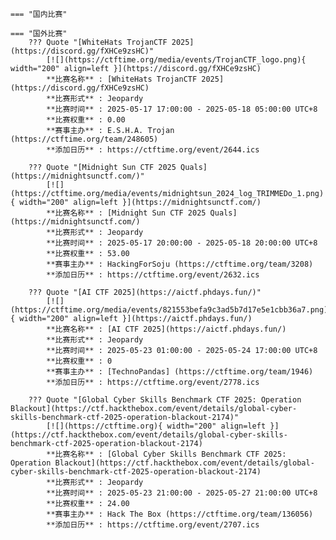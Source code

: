     === "国内比赛"
    
    === "国外比赛"
        ??? Quote "[WhiteHats TrojanCTF 2025](https://discord.gg/fXHCe9zsHC)"  
            [![](https://ctftime.org/media/events/TrojanCTF_logo.png){ width="200" align=left }](https://discord.gg/fXHCe9zsHC)  
            **比赛名称** : [WhiteHats TrojanCTF 2025](https://discord.gg/fXHCe9zsHC)  
            **比赛形式** : Jeopardy  
            **比赛时间** : 2025-05-17 17:00:00 - 2025-05-18 05:00:00 UTC+8  
            **比赛权重** : 0.00  
            **赛事主办** : E.S.H.A. Trojan (https://ctftime.org/team/248605)  
            **添加日历** : https://ctftime.org/event/2644.ics  
            
        ??? Quote "[Midnight Sun CTF 2025 Quals](https://midnightsunctf.com/)"  
            [![](https://ctftime.org/media/events/midnightsun_2024_log_TRIMMEDo_1.png){ width="200" align=left }](https://midnightsunctf.com/)  
            **比赛名称** : [Midnight Sun CTF 2025 Quals](https://midnightsunctf.com/)  
            **比赛形式** : Jeopardy  
            **比赛时间** : 2025-05-17 20:00:00 - 2025-05-18 20:00:00 UTC+8  
            **比赛权重** : 53.00  
            **赛事主办** : HackingForSoju (https://ctftime.org/team/3208)  
            **添加日历** : https://ctftime.org/event/2632.ics  
            
        ??? Quote "[AI CTF 2025](https://aictf.phdays.fun/)"  
            [![](https://ctftime.org/media/events/821553befa9c3ad5b7d17e5e1cbb36a7.png){ width="200" align=left }](https://aictf.phdays.fun/)  
            **比赛名称** : [AI CTF 2025](https://aictf.phdays.fun/)  
            **比赛形式** : Jeopardy  
            **比赛时间** : 2025-05-23 01:00:00 - 2025-05-24 17:00:00 UTC+8  
            **比赛权重** : 0  
            **赛事主办** : [TechnoPandas] (https://ctftime.org/team/1946)  
            **添加日历** : https://ctftime.org/event/2778.ics  
            
        ??? Quote "[Global Cyber Skills Benchmark CTF 2025: Operation Blackout](https://ctf.hackthebox.com/event/details/global-cyber-skills-benchmark-ctf-2025-operation-blackout-2174)"  
            [![](https://ctftime.org){ width="200" align=left }](https://ctf.hackthebox.com/event/details/global-cyber-skills-benchmark-ctf-2025-operation-blackout-2174)  
            **比赛名称** : [Global Cyber Skills Benchmark CTF 2025: Operation Blackout](https://ctf.hackthebox.com/event/details/global-cyber-skills-benchmark-ctf-2025-operation-blackout-2174)  
            **比赛形式** : Jeopardy  
            **比赛时间** : 2025-05-23 21:00:00 - 2025-05-27 21:00:00 UTC+8  
            **比赛权重** : 24.00  
            **赛事主办** : Hack The Box (https://ctftime.org/team/136056)  
            **添加日历** : https://ctftime.org/event/2707.ics  
            